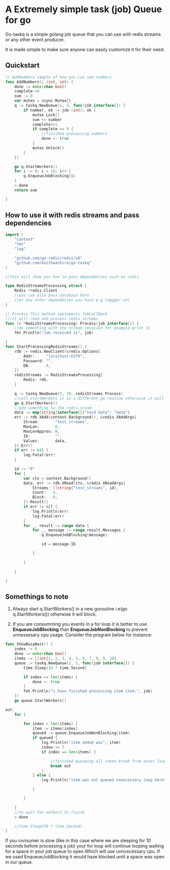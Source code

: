 # A Extremely simple task (job) Queue for go

Go-taskq is a simple golang job queue that you can use with redis streams or any other event producer.

It is made simple to make sure anyone can easily customize it for their need.

## Quickstart
```go
// AddNumbers sample of how you can sum numbers
func AddNumbers() (int, int) {
	done := make(chan bool)
	complete:=0
	sum := 0
	var mutex = &sync.Mutex{}
	q := taskq.NewQueue(1, 4, func(job interface{}) {
		if number, ok := job.(int); ok {
			mutex.Lock()
			sum += number
			complete+=1
			if complete == 9 {
				//finished processing numbers
				done <- true
			}
			mutex.Unlock()
		}
	})

	go q.StartWorkers()
	for i := 0; i < 10; i++ {
		q.EnqueueJobBlocking(i)
	}
	<-done
	return sum

}
```

## How to use it with redis streams and  pass dependencies
```go
import (
	"context"
	"fmt"
	"log"

	"github.com/go-redis/redis/v8"
	"github.com/keithwachira/go-taskq"
)

//this will show you how to pass dependencies such as redis

type RedisStreamsProcessing struct {
	Redis *redis.Client
    //you can also pass database here
    //or any other dependecies you have e.g loggger etc
}

// Process this method implements JobCallBack
///it will read and process redis streams
func (r *RedisStreamsProcessing) Process(job interface{}) {
	//do something with the stream received for example print it
	fmt.Println("Job received is", job)

}
func StartProcessingRedisStreams() {
	rdb := redis.NewClient(&redis.Options{
		Addr:     "localhost:6379",
		Password: "", 
		DB:       0,  
	})
	redisStreams := RedisStreamsProcessing{
		Redis: rdb,
	}

	q := taskq.NewQueue(5, 10, redisStreams.Process)
	//call startWorkers it in a different go routine otherwise it will block
	go q.StartWorkers()
	//add something to the redis sream
	data := map[string]interface{}{"tesd data": "data"}
	err := rdb.XAdd(context.Background(), &redis.XAddArgs{
		Stream:       "test_streams",
		MaxLen:       0,
		MaxLenApprox: 0,
		ID:           "",
		Values:       data,
	}).Err()
	if err != nil {
		log.Fatal(err)
	}

	id := "0"
	for {
		var ctx = context.Background()
		data, err := rdb.XRead(ctx, &redis.XReadArgs{
			Streams: []string{"test_streams", id},
			Count:   4,
			Block:   0,
		}).Result()
		if err != nil {
			log.Println(err)
			log.Fatal(err)
		}
		for _, result := range data {
			for _, message := range result.Messages {
				q.EnqueueJobBlocking(message)

				id = message.ID

			}

		}

	}

}


```
## Somethings to note
1. Always start  q.StartWorkers() in a new goroutine  i.e(go q.StartWorkers()) otherwise it will block.

2. If you are consumming you events in a for loop it is better to use **EnqueueJobBlocking** than **EnqueueJobNonBlocking** to prevent unnessesary cpu usage.
Consider the program below for instance:
```go
func ShowBusyWait() {
	index := 0
	done := make(chan bool)
	items := []int{1, 2, 3, 4, 5, 6, 7, 8, 9, 10}
	queue := taskq.NewQueue(1, 5, func(job interface{}) {
		time.Sleep(10 * time.Second)

		if index == len(items) {
			done <- true
		}
		fmt.Println("i have finished processing item item:", job)
	})
	go queue.StartWorkers()

out:
	for {

		for index < len(items) {
			item := items[index]
			queued := queue.EnqueueJobNonBlocking(item)
			if queued {
				log.Println("item added was", item)
				index += 1
				if index == len(items) {

					//finished queueing all items break from outer loop
					break out
				}
			} else {
				log.Println("item was not queued unnecessary loop here")

			}

		}

	}
	//to wait for workers to finish
	<-done

	//time.Sleep(50 * time.Second)
}
```
If you consumer is slow (like in this case where we are sleeping for 10 seconds before processing a job) your for loop will continue looping waiting
for a space in your job queue to open.Which will use unncecessary cpu.
If we used EnqueueJobBlocking it would have blocked until a space was open in our queue.


